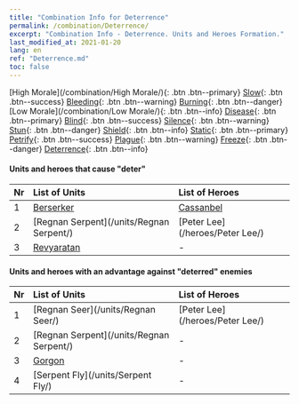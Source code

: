 ```yaml
---
title: "Combination Info for Deterrence"
permalink: /combination/Deterrence/
excerpt: "Combination Info - Deterrence. Units and Heroes Formation."
last_modified_at: 2021-01-20
lang: en
ref: "Deterrence.md"
toc: false
---
```


  [High Morale](/combination/High Morale/){: .btn .btn--primary} [Slow](/combination/Slow/){: .btn .btn--success} [Bleeding](/combination/Bleeding/){: .btn .btn--warning} [Burning](/combination/Burning/){: .btn .btn--danger} [Low Morale](/combination/Low Morale/){: .btn .btn--info} [Disease](/combination/Disease/){: .btn .btn--primary} [Blind](/combination/Blind/){: .btn .btn--success} [Silence](/combination/Silence/){: .btn .btn--warning} [Stun](/combination/Stun/){: .btn .btn--danger} [Shield](/combination/Shield/){: .btn .btn--info} [Static](/combination/Static/){: .btn .btn--primary} [Petrify](/combination/Petrify/){: .btn .btn--success} [Plague](/combination/Plague/){: .btn .btn--warning} [Freeze](/combination/Freeze/){: .btn .btn--danger} [Deterrence](/combination/Deterrence/){: .btn .btn--info} 


#### Units and heroes that cause \"deter\"

  | Nr |  List of Units  | List of Heroes | 
  |:---|:----------------|:---------------| 
  | 1 | [Berserker](/units/Berserker/) | [Cassanbel](/heroes/Cassanbel/) |
  | 2 | [Regnan Serpent](/units/Regnan Serpent/) | [Peter Lee](/heroes/Peter Lee/) |
  | 3 | [Revyaratan](/units/Revyaratan/) | - |


#### Units and heroes with an advantage against \"deterred\" enemies

  | Nr |  List of Units  | List of Heroes | 
  |:---|:----------------|:---------------| 
  | 1 | [Regnan Seer](/units/Regnan Seer/) | [Peter Lee](/heroes/Peter Lee/) |
  | 2 | [Regnan Serpent](/units/Regnan Serpent/) | - |
  | 3 | [Gorgon](/units/Gorgon/) | - |
  | 4 | [Serpent Fly](/units/Serpent Fly/) | - |
